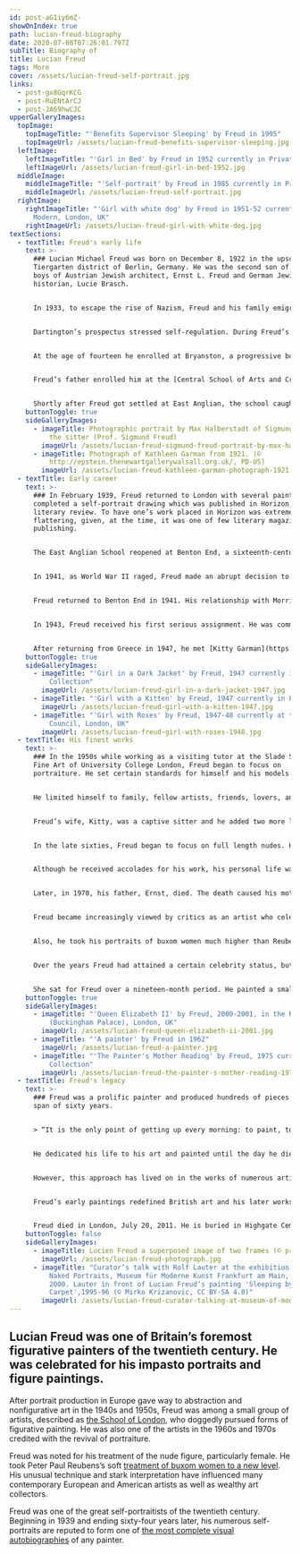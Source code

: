 ```yaml
---
id: post-aG1iy6mZ-
showOnIndex: true
path: lucian-freud-biography
date: 2020-07-08T07:26:01.797Z
subTitle: Biography of
title: Lucian Freud
tags: More
cover: /assets/lucian-freud-self-portrait.jpg
links:
  - post-gx8GqrKCG
  - post-RuENtArCJ
  - post-JA69hwCJC
upperGalleryImages:
  topImage:
    topImageTitle: "'Benefits Supervisor Sleeping' by Freud in 1995"
    topImageUrl: /assets/lucian-freud-benefits-supervisor-sleeping.jpg
  leftImage:
    leftImageTitle: "'Girl in Bed' by Freud in 1952 currently in Private Collection"
    leftImageUrl: /assets/lucian-freud-girl-in-bed-1952.jpg
  middleImage:
    middleImageTitle: "'Self-portrait' by Freud in 1985 currently in Private Collection"
    middleImageUrl: /assets/lucian-freud-self-portrait.jpg
  rightImage:
    rightImageTitle: "'Girl with white dog' by Freud in 1951-52 currently at Tate
      Modern, London, UK"
    rightImageUrl: /assets/lucian-freud-girl-with-white-dog.jpg
textSections:
  - textTitle: Freud's early life
    text: >-
      ### Lucian Michael Freud was born on December 8, 1922 in the upscale
      Tiergarten district of Berlin, Germany. He was the second son of three
      boys of Austrian Jewish architect, Ernst L. Freud and German Jewish art
      historian, Lucie Brasch.


      In 1933, to escape the rise of Nazism, Freud and his family emigrated to St. John’s Woods, London. He enrolled in Dartington Hall School near Totnes in Devon. Dartington was a co-educational school to which modern authors and intellectuals sent their sons. As the grandson of [Sigmund Freud](https://en.wikipedia.org/wiki/Sigmund_Freud), noted neurologist and founder of psychoanalysis, his name looked good on the school roll.


      Dartington’s prospectus stressed self-regulation. During Freud’s three years there, his most memorable moments were taking care of the animals on a nearby farm and as a performer with the Dartington Eurythmic Players. He performed as the young mariner in the Rime of the Ancient Mariner.


      At the age of fourteen he enrolled at Bryanston, a progressive boarding school. The curriculum was organized according to the Dalton Plan, a system focusing on individual learning. The boys were expected to complete the work largely on their own initiative. Freud’s study habits and behavior at Bryanston were less than satisfactory and shortly before his sixteenth birthday, he was asked to leave.


      Freud’s father enrolled him at the [Central School of Arts and Crafts](https://en.wikipedia.org/wiki/Central_School_of_Art_and_Design). Freud found the school boring and focused on his social life. He made a lot of friends who recommended the East Anglian School of Painting and Drawing at Dedham in Essex. Founded in 1937 by Cedric Morris and Arthur Lett-Haines, it had few restraints. In 1939, Freud enrolled. During that same year he and his family became British subjects.


      Shortly after Freud got settled at East Anglian, the school caught fire and was completely gutted. Freud and his Bryanston friend, David Kentish, decided to go off on a painting trip. They rented rooms in an isolated cottage called Haulfryn outside Capel Curig where the Kentish family had connections.
    buttonToggle: true
    sideGalleryImages:
      - imageTitle: Photographic portrait by Max Halberstadt of Sigmund Freud, signed by
          the sitter (Prof. Sigmund Freud)
        imageUrl: /assets/lucian-freud-sigmund-freud-portrait-by-max-halberstadt.jpg
      - imageTitle: Photograph of Kathleen Garman from 1921. (©
          http://epstein.thenewartgallerywalsall.org.uk/, PD-US)
        imageUrl: /assets/lucian-freud-kathleen-garman-photograph-1921.jpg
  - textTitle: Early career
    text: >-
      ### In February 1939, Freud returned to London with several paintings. He
      completed a self-portrait drawing which was published in Horizon, a
      literary review. To have one’s work placed in Horizon was extremely
      flattering, given, at the time, it was one of few literary magazines still
      publishing.


      The East Anglian School reopened at Benton End, a sixteenth-century farmhouse. Lucian observed [Cedric Morris’s work](https://en.wikipedia.org/wiki/Cedric_Morris) habits closely and was inspired to create a portrait of him in 1940.


      In 1941, as World War II raged, Freud made an abrupt decision to join the British Merchant Navy. A friend had told him that he could cross the Atlantic regardless of the war. As a young child, he recalled American movies that played in Germany, featuring Mae West. He envisioned a Wizard of Oz odyssey and wanted to meet Judy Garland. The naval experience proved disastrous. He became ill and was discharged after three months.


      Freud returned to Benton End in 1941. His relationship with Morris took a turn for the worse, but he credits Morris with teaching him how to paint and to keep at it. Later, in 1942, he renewed his friendship with [John Craxton](https://en.wikipedia.org/wiki/John_Craxton). They moved into a house, set up their studios, and perfected their craft. Later, he and Craxton entered Goldsmith College, sponsored by Peter Watson, a patron of the arts.


      In 1943, Freud received his first serious assignment. He was commissioned by poet and editor [Meary James Thurairajah Tambimutta](https://en.wikipedia.org/wiki/Meary_James_Thurairajah_Tambimuttu) to do some illustrations for a book of poems, The Glass Tower, by Nicholas Moore. They were published in 1944 by Editions Poetry London. In that same year Freud had his first solo exhibition, The Painter’s Room, sponsored by Alex Reid and Lefevre Gallery.


      After returning from Greece in 1947, he met [Kitty Garman](https://en.wikipedia.org/wiki/Kathleen_Garman) and did a series of large eyed portraits of her: Girl in a Dark Jacket and Girl with a Kitten. He married her in 1948 and together they had two daughters, Annie and Annabel.
    buttonToggle: true
    sideGalleryImages:
      - imageTitle: "'Girl in a Dark Jacket' by Freud, 1947 currently in Private
          Collection"
        imageUrl: /assets/lucian-freud-girl-in-a-dark-jacket-1947.jpg
      - imageTitle: "'Girl with a Kitten' by Freud, 1947 currently in Private Collection"
        imageUrl: /assets/lucian-freud-girl-with-a-kitten-1947.jpg
      - imageTitle: "'Girl with Roses' by Freud, 1947-48 currently at the British
          Council, London, UK"
        imageUrl: /assets/lucian-freud-girl-with-roses-1948.jpg
  - textTitle: His finest works
    text: >-
      ### In the 1950s while working as a visiting tutor at the Slade School of
      Fine Art of University College London, Freud began to focus on
      portraiture. He set certain standards for himself and his models.


      He limited himself to family, fellow artists, friends, lovers, and children. They had to agree to a large and uncertain commitment of their time. Freud studied his models carefully and was known to spend as many as 2400 hours on one painting.


      Freud’s wife, Kitty, was a captive sitter and he added two more large eyed portraits to what appeared to be a theme: [Girl with Roses](https://www.wikiart.org/en/lucian-freud/girl-with-roses-1948) and [Girl with White Dog](https://www.wikiart.org/en/lucian-freud/girl-with-a-white-dog).


      In the late sixties, Freud began to focus on full length nudes. He changed his style of painting. From a thinly painted linear style, he shifted to a much freer one. He changed to large hog-hair brushes, focusing on the texture and color of flesh, and applied much thicker paint. He also began to paint standing up.


      Although he received accolades for his work, his personal life was bittersweet. He and Kitty divorced in 1952 and he married [Lady Caroline Blackwood](https://en.wikipedia.org/wiki/Lady_Caroline_Blackwood), a rich heiress, in the same year. That marriage ended in divorce in 1959.


      Later, in 1970, his father, Ernst, died. The death caused his mother, Lucie, so much grief that she became severely depressed and attempted suicide. Perhaps, to assuage her depression, he began painting portraits of his mother. From the early seventies to the mid-eighties, he completed eighteen portraits.


      Freud became increasingly viewed by critics as an artist who celebrated the human body, painting with a focus on physicality that had rarely been seen before in the genre of nude painting. His portraits of Australian performer, Leigh Bowery, was groundbreaking in that it challenged conventions for male representation.


      Also, he took his portraits of buxom women much higher than Reubens when, in the nineties, he painted [Benefits Supervisor Sleeping](https://en.wikipedia.org/wiki/Benefits_Supervisor_Sleeping), featuring Sue Tilley. This painting was auctioned at Christies in New York in 2008 for $33.6 million dollars, the highest price paid for a painting by a living artist.


      Over the years Freud had attained a certain celebrity status, but he had not been asked to paint [Queen Elizabeth’s portrait](https://www.wikiart.org/en/lucian-freud/queen-elizabeth-ii-2001). In 2001, he asked Queen Elizabeth II to sit for him. Since he was not commissioned, he planned to give her the painting as a gift.


      She sat for Freud over a nineteen-month period. He painted a small, unflattering six by nine-inch portrait. The local newspapers erupted and shouted, “. . .a travesty.” Reportedly, the queen was not happy with the portrait, but it was placed in the Queen’s Gallery in Buckingham Palace in London.
    buttonToggle: true
    sideGalleryImages:
      - imageTitle: "'Queen Elizabeth II' by Freud, 2000-2001, in the Royal Collection
          (Buckingham Palace), London, UK"
        imageUrl: /assets/lucian-freud-queen-elizabeth-ii-2001.jpg
      - imageTitle: "'A painter' by Freud in 1962"
        imageUrl: /assets/lucian-freud-a-painter.jpg
      - imageTitle: "'The Painter's Mother Reading' by Freud, 1975 currently in Private
          Collection"
        imageUrl: /assets/lucian-freud-the-painter-s-mother-reading-1975.jpg
  - textTitle: Freud's legacy
    text: >-
      ### Freud was a prolific painter and produced hundreds of pieces during a
      span of sixty years.


      > “It is the only point of getting up every morning: to paint, to make something good, to make something even better than before, not to give up, to compete, to be ambitious.” - Lucian Freud


      He dedicated his life to his art and painted until the day he died. He “challenged conventions” of portraiture, creating bold and realistic portraits and nudes, and was an inspiration to figurative painters. Critics have described his approach to nude paintings as raw and unapologetic.


      However, this approach has lived on in the works of numerous artists, important of which is [Jenny Saville](https://en.wikipedia.org/wiki/Jenny_Saville), an original member of the Young British Artists, whose contemporary piece, [Propped (1992)](https://www.sothebys.com/en/auctions/ecatalogue/2018/history-of-now-collection-david-teiger-l18623/lot.6.html), was auctioned at Sothebys’ for 9.5 million pounds in 2018; the most expensive work by a living female artist sold at auction.


      Freud’s early paintings redefined British art and his later works stands him in good stead with the great figurative painters of any period.


      Freud died in London, July 20, 2011. He is buried in Highgate Cemetery. Archbishop Rowan Williams officiated a private funeral.
    buttonToggle: false
    sideGalleryImages:
      - imageTitle: Lucien Freud a superposed image of two frames (© procsilas, CC BY 2.0)
        imageUrl: /assets/lucian-freud-photograph.jpg
      - imageTitle: "Curator‘s talk with Rolf Lauter at the exhibition Lucian Freud:
          Naked Portraits, Museum für Moderne Kunst Frankfurt am Main, October
          2000. Lauter in front of Lucian Freud‘s painting 'Sleeping by the Lion
          Carpet',1995-96 (© Mirko Krizanovic, CC BY-SA 4.0)"
        imageUrl: /assets/lucian-freud-curator-talking-at-museum-of-modern-art-in-frankfurt.jpg
---
```

## Lucian Freud was one of Britain’s foremost figurative painters of the twentieth century. He was celebrated for his impasto portraits and figure paintings.

After portrait production in Europe gave way to abstraction and nonfigurative art in the 1940s and 1950s, Freud was among a small group of artists, described as [the School of London](/lucian-freud-biography#2), who doggedly pursued forms of figurative painting. He was also one of the artists in the 1960s and 1970s credited with the revival of portraiture.

Freud was noted for his treatment of the nude figure, particularly female. He took Peter Paul Reubens’s soft [treatment of buxom women to a new level](/lucian-freud-biography#3). His unusual technique and stark interpretation have influenced many contemporary European and American artists as well as wealthy art collectors.

Freud was one of the great self-portraitists of the twentieth century. Beginning in 1939 and ending sixty-four years later, his numerous self-portraits are reputed to form one of [the most complete visual autobiographies](/lucian-freud-biography#4) of any painter.